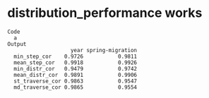 # distribution_performance works

    Code
      a
    Output
                        year spring-migration
      min_step_cor    0.9726           0.9811
      mean_step_cor   0.9918           0.9926
      min_distr_cor   0.9479           0.9742
      mean_distr_cor  0.9891           0.9906
      st_traverse_cor 0.9863           0.9547
      md_traverse_cor 0.9865           0.9554

